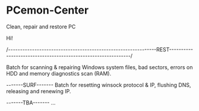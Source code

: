 # PCemon-Center
Clean, repair and restore PC

Hi!

/--------------------------------------------------------------REST--------------------------------------------------------------/

Batch for scanning & repairing Windows system files, bad sectors, errors on HDD and memory diagnostics scan (RAM).

-------SURF-------
Batch for resetting winsock protocol & IP, flushing DNS, releasing and renewing IP.

-------TBA-------
...
